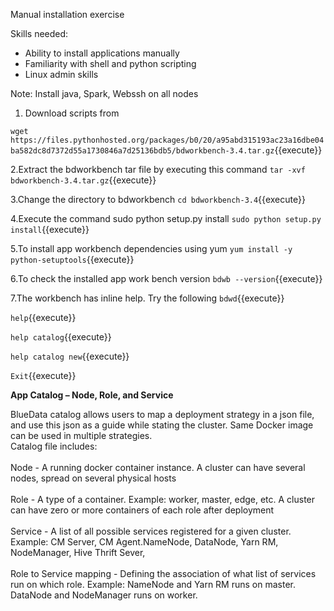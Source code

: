 Manual installation exercise

Skills needed:
<ul>
  <li>Ability to install applications manually</li>
  <li>Familiarity with shell and python scripting</li>
  <li>Linux admin skills</li>
</ul>
Note: Install java, Spark, Webssh on all nodes

1. Download scripts from 

`wget https://files.pythonhosted.org/packages/b0/20/a95abd315193ac23a16dbe04ba582dc8d7372d55a1730846a7d25136bdb5/bdworkbench-3.4.tar.gz`{{execute}}

2.Extract the bdworkbench tar file by executing this command
`tar -xvf bdworkbench-3.4.tar.gz`{{execute}}

3.Change the directory to bdworkbench
`cd bdworkbench-3.4`{{execute}}

4.Execute the command sudo python setup.py install
`sudo python setup.py install`{{execute}}

5.To install app workbench dependencies using yum
`yum install -y python-setuptools`{{execute}}

6.To check the installed app work bench version
`bdwb --version`{{execute}}

7.The workbench has inline help. Try the following
`bdwd`{{execute}}

`help`{{execute}}

`help catalog`{{execute}}

`help catalog new`{{execute}}

`Exit`{{execute}}



<b>App Catalog – Node, Role, and Service</b>

BlueData catalog allows users to map a deployment strategy in a json file, and use this json as a guide while stating the cluster. Same Docker image can be used in multiple strategies. 
<br>Catalog file includes:
<br>
<br>Node - A running docker container instance. A cluster can have several nodes, spread on several physical hosts
<br>
<br>Role - A type of a container.  Example: worker, master, edge, etc. A cluster can have zero or more containers of each role after deployment
<br>
<br>Service - A list of all possible services registered for a given cluster. Example: CM Server, CM Agent.NameNode, DataNode, Yarn RM, NodeManager, Hive Thrift Sever, 
<br>
<br>Role to Service mapping -  Defining the association of what list of services run on which role. Example: NameNode and Yarn RM runs on master. DataNode and NodeManager runs on worker.


